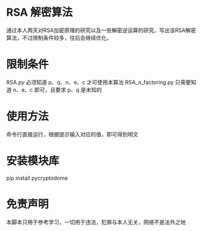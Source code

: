 # RSA 解密算法
通过本人两天对RSA加密原理的研究以及一些解密逆运算的研究，写出该RSA解密算法，不过限制条件较多，往后会继续优化。
# 限制条件
  RSA.py 必须知道 p、q、n、e、c 才可使用本算法
  RSA_n_factoring.py 只需要知道 n、e、c 即可，且要求 p、q 是未知的
# 使用方法
命令行直接运行，根据提示输入对应的值，即可得到明文
# 安装模块库
pip install pycryptodome
# 免责声明
本脚本只用于参考学习，一切用于违法，犯罪与本人无关，网络不是法外之地
